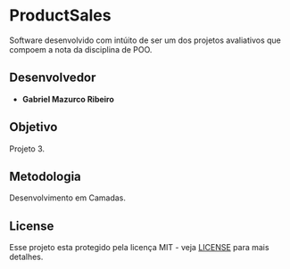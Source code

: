 # ProductSales

Software desenvolvido com intúito de ser um dos projetos avaliativos que compoem a nota da disciplina de POO.

## Desenvolvedor

* **Gabriel Mazurco Ribeiro**

## Objetivo

Projeto 3.

## Metodologia

Desenvolvimento em Camadas.

## License

Esse projeto esta protegido pela licença MIT - veja [LICENSE](LICENSE) para mais detalhes.
